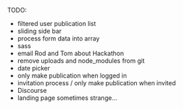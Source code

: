 TODO:

- filtered user publication list
- sliding side bar
- process form data into array
- sass
- email Rod and Tom about Hackathon
- remove uploads and node_modules from git
- date picker
- only make publication when logged in
- invitation process / only make publication when invited
- Discourse
- landing page sometimes strange...